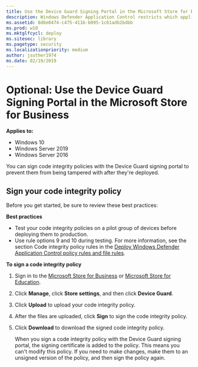 ```yaml
---
title: Use the Device Guard Signing Portal in the Microsoft Store for Business  (Windows 10)
description: Windows Defender Application Control restricts which applications users are allowed to run and the code that runs in the system core.
ms.assetid: 8d6e0474-c475-411b-b095-1c61adb2bdbb
ms.prod: w10
ms.mktglfcycl: deploy
ms.sitesec: library
ms.pagetype: security
ms.localizationpriority: medium
author: jsuther1974
ms.date: 02/19/2019
---
```


# Optional: Use the Device Guard Signing Portal in the Microsoft Store for Business

**Applies to:**

-   Windows 10
-   Windows Server 2019
-   Windows Server 2016

You can sign code integrity policies with the Device Guard signing portal to prevent them from being tampered with after they're deployed. 

## Sign your code integrity policy
Before you get started, be sure to review these best practices:

**Best practices**

- Test your code integrity policies on a pilot group of devices before deploying them to production.
- Use rule options 9 and 10 during testing. For more information, see the section Code integrity policy rules in the [Deploy Windows Defender Application Control policy rules and file rules](hhttps://docs.microsoft.com/windows/security/threat-protection/windows-defender-application-control/select-types-of-rules-to-create).

**To sign a code integrity policy**

1.  Sign in to the [Microsoft Store for Business](http://businessstore.microsoft.com) or [Microsoft Store for Education](https://educationstore.microsoft.com). 
2.  Click **Manage**, click **Store settings**, and then click **Device Guard**.
3.  Click **Upload** to upload your code integrity policy.
4.  After the files are uploaded, click **Sign** to sign the code integrity policy.
5.  Click **Download** to download the signed code integrity policy.

    When you sign a code integrity policy with the Device Guard signing portal, the signing certificate is added to the policy. This means you can't modify this policy. If you need to make changes, make them to an unsigned version of the policy, and then sign the policy again.